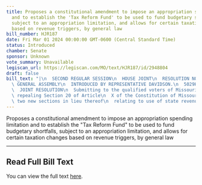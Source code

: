 ```yaml
---
title: Proposes a constitutional amendment to impose an appropriation spending limitation
  and to establish the 'Tax Reform Fund' to be used to fund budgetary shortfalls,
  subject to an appropriation limitation, and allows for certain taxation changes
  based on revenue triggers, by general law
bill_number: HJR187
date: Fri Mar 01 2024 00:00:00 GMT-0600 (Central Standard Time)
status: Introduced
chamber: Senate
sponsor: Unknown
vote_summary: Unavailable
legiscan_url: https://legiscan.com/MO/text/HJR187/id/2948804
draft: false
bill_text: "|\n  SECOND REGULAR SESSION\n  HOUSE JOINT\n  RESOLUTION NO. 187\n  102ND\
  \ GENERAL ASSEMBLY\n  INTRODUCED BY REPRESENTATIVE DAVIDSON.\n  5029H.02I DANARADEMANMILLER,ChiefClerk\n\
  \  JOINT RESOLUTION\n  Submitting to the qualified voters of Missouri an amendment\
  \ repealing Section 20 of Article\n  X of the Constitution of Missouri, and adopting\
  \ two new sections in lieu thereof\n  relating to use of state revenues."
---
```

Proposes a constitutional amendment to impose an appropriation spending limitation and to establish the "Tax Reform Fund" to be used to fund budgetary shortfalls, subject to an appropriation limitation, and allows for certain taxation changes based on revenue triggers, by general law

---

## Read Full Bill Text

You can view the full text [here](https://legiscan.com/MO/text/HJR187/id/2948804).
